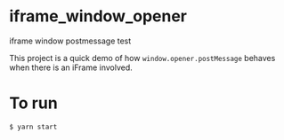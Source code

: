 # iframe_window_opener
iframe window postmessage test

This project is a quick demo of how `window.opener.postMessage` behaves when there is an iFrame involved.

# To run

```
$ yarn start
```
